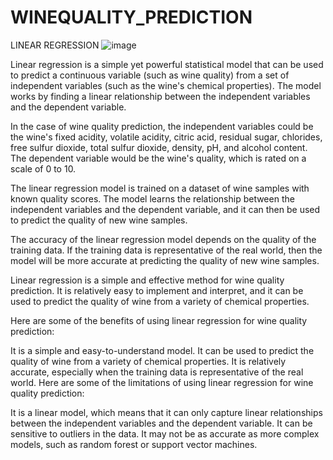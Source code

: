 # WINEQUALITY_PREDICTION
LINEAR REGRESSION
![image](https://github.com/wahid-irfan/WINEQUALITY_PREDICTION/assets/139098947/71c8bc63-960d-465d-b895-b67224d09444)












Linear regression is a simple yet powerful statistical model that can be used to predict a continuous variable (such as wine quality) from a set of independent variables (such as the wine's chemical properties). The model works by finding a linear relationship between the independent variables and the dependent variable.

In the case of wine quality prediction, the independent variables could be the wine's fixed acidity, volatile acidity, citric acid, residual sugar, chlorides, free sulfur dioxide, total sulfur dioxide, density, pH, and alcohol content. The dependent variable would be the wine's quality, which is rated on a scale of 0 to 10.

The linear regression model is trained on a dataset of wine samples with known quality scores. The model learns the relationship between the independent variables and the dependent variable, and it can then be used to predict the quality of new wine samples.

The accuracy of the linear regression model depends on the quality of the training data. If the training data is representative of the real world, then the model will be more accurate at predicting the quality of new wine samples.

Linear regression is a simple and effective method for wine quality prediction. It is relatively easy to implement and interpret, and it can be used to predict the quality of wine from a variety of chemical properties.

Here are some of the benefits of using linear regression for wine quality prediction:

It is a simple and easy-to-understand model.
It can be used to predict the quality of wine from a variety of chemical properties.
It is relatively accurate, especially when the training data is representative of the real world.
Here are some of the limitations of using linear regression for wine quality prediction:

It is a linear model, which means that it can only capture linear relationships between the independent variables and the dependent variable.
It can be sensitive to outliers in the data.
It may not be as accurate as more complex models, such as random forest or support vector machines.
